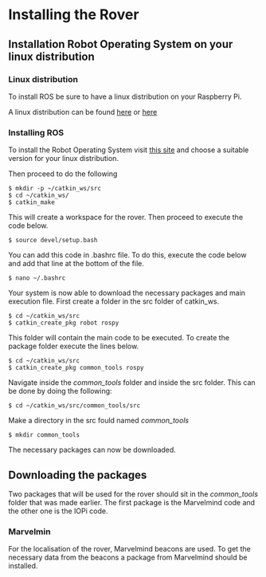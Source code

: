 # Installing the Rover
## Installation Robot Operating System on your linux distribution
### Linux distribution
To install ROS be sure to have a linux distribution on your Raspberry Pi.

A linux distribution can be found [here](https://ubuntu.com/download/raspberry-pi) or [here](https://ubuntu-mate.org/download/)

### Installing ROS

To install the Robot Operating System visit [this site](http://wiki.ros.org/ROS/Installation) and choose a suitable version for your linux distribution.

Then proceed to do the following

```
$ mkdir -p ~/catkin_ws/src
$ cd ~/catkin_ws/
$ catkin_make
```

This will create a workspace for the rover.
Then proceed to execute the code below.

```
$ source devel/setup.bash
```

You can add this code in .bashrc file. To do this, execute the code below and add that line at the bottom of the file.

```
$ nano ~/.bashrc
```

Your system is now able to download the necessary packages and main execution file.
First create a folder in the src folder of catkin_ws.

```
$ cd ~/catkin_ws/src
$ catkin_create_pkg robot rospy
```

This folder will contain the main code to be executed. To create the package folder execute the lines below.

```
$ cd ~/catkin_ws/src
$ catkin_create_pkg common_tools rospy
```

Navigate inside the *common_tools* folder and inside the src folder. This can be done by doing the following:

```
$ cd ~/catkin_ws/src/common_tools/src
```

Make a directory in the src fould named *common_tools*

```
$ mkdir common_tools
```

The necessary packages can now be downloaded.

## Downloading the packages

Two packages that will be used for the rover should sit in the *common_tools* folder that was made earlier. The first package is the Marvelmind code and the other one is the IOPi code. 

### Marvelmin
For the localisation of the rover, Marvelmind beacons are used. To get the necessary data from the beacons a package from Marvelmind should be installed.
